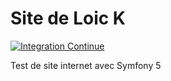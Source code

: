 # Site de Loic K
[![Integration Continue](https://github.com/loic943/Loic_K/actions/workflows/Integration-Continue.yml/badge.svg?branch=master)](https://github.com/loic943/Loic_K/actions/workflows/Integration-Continue.yml)

Test de site internet avec Symfony 5